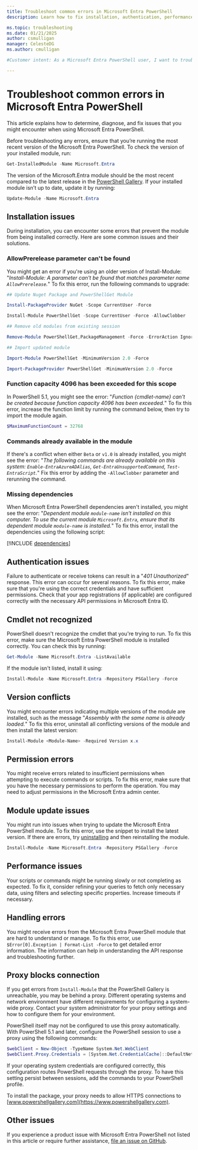 ```yaml
---
title: Troubleshoot common errors in Microsoft Entra PowerShell
description: Learn how to fix installation, authentication, performance, and other issues in Microsoft Entra PowerShell.

ms.topic: troubleshooting
ms.date: 01/21/2025
author: csmulligan
manager: CelesteDG
ms.author: cmulligan

#Customer intent: As a Microsoft Entra PowerShell user, I want to troubleshoot and fix common errors, so that I can ensure the smooth operation of my scripts and commands.

---
```


# Troubleshoot common errors in Microsoft Entra PowerShell

This article explains how to determine, diagnose, and fix issues that you might encounter when using Microsoft Entra PowerShell.

Before troubleshooting any errors, ensure that you’re running the most recent version of the Microsoft Entra PowerShell. To check the version of your installed module, run:

```powershell
Get-InstalledModule -Name Microsoft.Entra
```

The version of the Microsoft.Entra module should be the most recent compared to the latest release in the [PowerShell Gallery](https://aka.ms/entra/ps/gallery). If your installed module isn’t up to date, update it by running:

```powershell
Update-Module -Name Microsoft.Entra
```

## Installation issues

During installation, you can encounter some errors that prevent the module from being installed correctly. Here are some common issues and their solutions.

### AllowPrerelease parameter can't be found

You might get an error if you're using an older version of Install-Module: "_Install-Module: A parameter can't be found that matches parameter name `AllowPrerelease`._"
To fix this error, run the following commands to upgrade:

```powershell
## Update Nuget Package and PowerShellGet Module 

Install-PackageProvider NuGet -Scope CurrentUser -Force 

Install-Module PowerShellGet -Scope CurrentUser -Force -AllowClobber 

## Remove old modules from existing session 

Remove-Module PowerShellGet,PackageManagement -Force -ErrorAction Ignore 

## Import updated module 

Import-Module PowerShellGet -MinimumVersion 2.0 -Force 

Import-PackageProvider PowerShellGet -MinimumVersion 2.0 -Force 
```

### Function capacity 4096 has been exceeded for this scope

In PowerShell 5.1, you might see the error: "_Function {cmdlet-name} can't be created because function capacity 4096 has been exceeded._" To fix this error, increase the function limit by running the command below, then try to import the module again.

```powershell
$MaximumFunctionCount = 32768
```

### Commands already available in the module

If there's a conflict when either `Beta` or `v1.0` is already installed, you might see the error: "_The following commands are already available on this system: `Enable-EntraAzureADAlias`, `Get-EntraUnsupportedCommand`, `Test-EntraScript`._"
Fix this error by adding the `-AllowClobber` parameter and rerunning the command.

### Missing dependencies

When Microsoft Entra PowerShell dependencies aren't installed, you might see the error: "_Dependent module `module-name` isn't installed on this computer. To use the current module `Microsoft.Entra`, ensure that its dependent module `module-name` is installed._"
To fix this error, install the dependencies using the following script:

[!INCLUDE [dependencies](../includes/install-entra-powershell-dependencies.md)]

## Authentication issues

Failure to authenticate or receive tokens can result in a "_401 Unauthorized_" response. This error can occur for several reasons.
To fix this error, make sure that you're using the correct credentials and have sufficient permissions. Check that your app registrations (if applicable) are configured correctly with the necessary API permissions in Microsoft Entra ID.

## Cmdlet not recognized

PowerShell doesn't recognize the cmdlet that you're trying to run.
To fix this error, make sure the Microsoft Entra PowerShell module is installed correctly. You can check this by running:

```powershell
Get-Module -Name Microsoft.Entra -ListAvailable
```

If the module isn't listed, install it using:

```powershell
Install-Module -Name Microsoft.Entra -Repository PSGallery -Force
```

## Version conflicts

You might encounter errors indicating multiple versions of the module are installed, such as the message "_Assembly with the same name is already loaded._"
To fix this error, uninstall all conflicting versions of the module and then install the latest version:

```powershell
Install-Module <Module-Name> -Required Version x.x
```

## Permission errors

You might receive errors related to insufficient permissions when attempting to execute commands or scripts.
To fix this error, make sure that you have the necessary permissions to perform the operation. You may need to adjust permissions in the Microsoft Entra admin center.

## Module update issues

You might run into issues when trying to update the Microsoft Entra PowerShell module.
To fix this error, use the snippet to install the latest version. If there are errors, try [uninstalling](installation.md#uninstall-the-module) and then reinstalling the module.

```powershell
Install-Module -Name Microsoft.Entra -Repository PSGallery -Force
```

## Performance issues

Your scripts or commands might be running slowly or not completing as expected.
To fix it, consider refining your queries to fetch only necessary data, using filters and selecting specific properties. Increase timeouts if necessary.

## Handling errors

You might receive errors from the Microsoft Entra PowerShell module that are hard to understand or manage.
To fix this error, use `$Error[0].Exception | Format-List -Force` to get detailed error information. The information can help in understanding the API response and troubleshooting further.

## Proxy blocks connection

If you get errors from `Install-Module` that the PowerShell Gallery is unreachable, you may be behind a proxy. Different operating systems and network environment have different requirements for configuring a system-wide proxy. Contact your system administrator for your proxy settings and how to configure them for your environment.

PowerShell itself may not be configured to use this proxy automatically. With PowerShell 5.1 and later, configure the PowerShell session to use a proxy using the following commands:

```powershell
$webClient = New-Object -TypeName System.Net.WebClient
$webClient.Proxy.Credentials = [System.Net.CredentialCache]::DefaultNetworkCredentials
```

If your operating system credentials are configured correctly, this configuration routes PowerShell
requests through the proxy. To have this setting persist between sessions, add the commands to your
PowerShell profile.

To install the package, your proxy needs to allow HTTPS connections to [www.powershellgallery.com](https://www.powershellgallery.com).

## Other issues

If you experience a product issue with Microsoft Entra PowerShell not listed in this article or require
further assistance, [file an issue on GitHub](https://github.com/microsoftgraph/entra-powershell/issues).